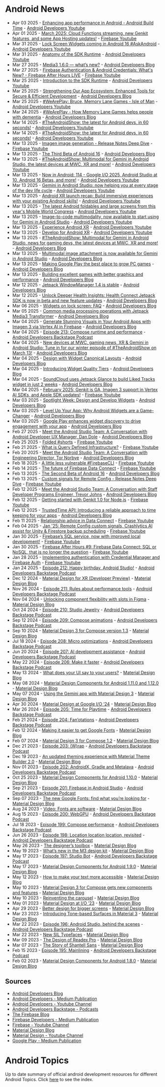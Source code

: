 # Android News

<!-- NEWS:START -->
- Apr 03 2025 - [Enhancing app performance in Android - Android Build Time](https://www.youtube.com/watch?v=8zgNN0Z44TE) - [Android Developers Youtube](https://www.youtube.com/c/AndroidDevelopers)
- Apr 01 2025 - [March 2025: Cloud Functions streaming, new Genkit features, and some App Hosting updates!](https://www.youtube.com/watch?v=IwRibrwKwhw) - [Firebase Youtube](https://www.youtube.com/user/Firebase)
- Mar 31 2025 - [Lock Screen Widgets coming in Android 16 #AskAndroid](https://www.youtube.com/watch?v=sQjzn4N7QF4) - [Android Developers Youtube](https://www.youtube.com/c/AndroidDevelopers)
- Mar 31 2025 - [Anatomy of the SDK Runtime](https://www.youtube.com/watch?v=a7BMBZE1Nbc) - [Android Developers Youtube](https://www.youtube.com/c/AndroidDevelopers)
- Mar 27 2025 - [Media3 1.6.0 — what’s new?](http://android-developers.googleblog.com/2025/03/media3-1-6-0-is-now-available.html) - [Android Developers Blog](https://android-developers.googleblog.com/)
- Mar 27 2025 - [Firebase Authentication & Android Credentials: What's New? - Firebase After Hours LIVE](https://www.youtube.com/watch?v=PXSsngfc7iE) - [Firebase Youtube](https://www.youtube.com/user/Firebase)
- Mar 25 2025 - [Introduction to the SDK Runtime](https://www.youtube.com/watch?v=ta3QdhHHJwU) - [Android Developers Youtube](https://www.youtube.com/c/AndroidDevelopers)
- Mar 25 2025 - [Strengthening Our App Ecosystem: Enhanced Tools for Secure & Efficient Development](http://android-developers.googleblog.com/2025/03/keeping-google-play-safe.html) - [Android Developers Blog](https://android-developers.googleblog.com/)
- Mar 25 2025 - [#WeArePlay: Bruce, Memory Lane Games  - Isle of Man](https://www.youtube.com/watch?v=oBDJH8h7FYs) - [Android Developers Youtube](https://www.youtube.com/c/AndroidDevelopers)
- Mar 24 2025 - [#WeArePlay - How Memory Lane Games helps people with dementia](http://android-developers.googleblog.com/2025/03/weareplay-how-memory-lane-games-helps-people-with-dementia.html) - [Android Developers Blog](https://android-developers.googleblog.com/)
- Mar 14 2025 - [#TheAndroidShow: the latest for Android devs, in 60 seconds!](https://www.youtube.com/watch?v=Uw3XDYHKu-Y) - [Android Developers Youtube](https://www.youtube.com/c/AndroidDevelopers)
- Mar 14 2025 - [#TheAndroidShow: the latest for Android devs, in 60 seconds!](https://www.youtube.com/watch?v=qRS6j6IQZhU) - [Android Developers Youtube](https://www.youtube.com/c/AndroidDevelopers)
- Mar 13 2025 - [Imagen image generation - Release Notes Deep Dive](https://www.youtube.com/watch?v=zaADQ7oqV4Q) - [Firebase Youtube](https://www.youtube.com/user/Firebase)
- Mar 13 2025 - [The Third Beta of Android 16](http://android-developers.googleblog.com/2025/03/the-third-beta-of-android-16.html) - [Android Developers Blog](https://android-developers.googleblog.com/)
- Mar 13 2025 - [#TheAndroidShow: Multimodal for Gemini in Android Studio, the latest devices at MWC, XR and more!](https://www.youtube.com/watch?v=-Drt3YeIMuc) - [Android Developers Youtube](https://www.youtube.com/c/AndroidDevelopers)
- Mar 13 2025 - [Now in Android: 114 - Google I/O 2025, Android Studio at 10, Android 16 Betas, and more!](https://www.youtube.com/watch?v=i4cAnqEqBng) - [Android Developers Youtube](https://www.youtube.com/c/AndroidDevelopers)
- Mar 13 2025 - [Gemini in Android Studio: now helping you at every stage of the dev life cycle](https://www.youtube.com/watch?v=zGK1vIX87vw) - [Android Developers Youtube](https://www.youtube.com/c/AndroidDevelopers)
- Mar 13 2025 - [Android XR launch recap: Build immersive experiences with your existing Android skills!](https://www.youtube.com/watch?v=AkKjMtBYwDA) - [Android Developers Youtube](https://www.youtube.com/c/AndroidDevelopers)
- Mar 13 2025 - [The latest Android foldables and large screens from this year's Mobile World Congress](https://www.youtube.com/watch?v=KqkUQpsQ2QA) - [Android Developers Youtube](https://www.youtube.com/c/AndroidDevelopers)
- Mar 13 2025 - [Image-to-code multimodality, now available to start using for Gemini in Android Studio](https://www.youtube.com/watch?v=f_6mtRWJzuc) - [Android Developers Youtube](https://www.youtube.com/c/AndroidDevelopers)
- Mar 13 2025 - [Experience Android XR](https://www.youtube.com/watch?v=yMEXzd0Um14) - [Android Developers Youtube](https://www.youtube.com/c/AndroidDevelopers)
- Mar 13 2025 - [Develop for Android XR](https://www.youtube.com/watch?v=goJDzfwQFkk) - [Android Developers Youtube](https://www.youtube.com/c/AndroidDevelopers)
- Mar 13 2025 - [#TheAndroidShow: Multimodal for Gemini in Android Studio, news for gaming devs, the latest devices at MWC, XR and more!](http://android-developers.googleblog.com/2025/03/winter-episode-theandroidshow.html) - [Android Developers Blog](https://android-developers.googleblog.com/)
- Mar 13 2025 - [Multimodal image attachment is now available for Gemini in Android Studio](http://android-developers.googleblog.com/2025/03/multimodal-image-attachment-now-available-gemini-android-studio.html) - [Android Developers Blog](https://android-developers.googleblog.com/)
- Mar 13 2025 - [Making Google Play the best place to grow PC games](http://android-developers.googleblog.com/2025/03/making-google-play-best-place-to-grow-pc-games.html) - [Android Developers Blog](https://android-developers.googleblog.com/)
- Mar 13 2025 - [Building excellent games with better graphics and performance](http://android-developers.googleblog.com/2025/03/building-excellent-games-with-better-graphics-and-performance.html) - [Android Developers Blog](https://android-developers.googleblog.com/)
- Mar 12 2025 - [Jetpack WindowManager 1.4 is stable](http://android-developers.googleblog.com/2025/03/jetpack-windowmanager-14-is-stable.html) - [Android Developers Blog](https://android-developers.googleblog.com/)
- Mar 12 2025 - [Unlock Deeper Health Insights: Health Connect Jetpack SDK is now in beta and new feature updates](http://android-developers.googleblog.com/2025/03/health-connect-jetpack-sdk-now-in-beta.html) - [Android Developers Blog](https://android-developers.googleblog.com/)
- Mar 06 2025 - [Widgets on lock screen: FAQ](http://android-developers.googleblog.com/2025/03/widgets-on-lock-screen-faq.html) - [Android Developers Blog](https://android-developers.googleblog.com/)
- Mar 05 2025 - [Common media processing operations with Jetpack Media3 Transformer](http://android-developers.googleblog.com/2025/03/media-processing-performance-jetpack-media3-transformer.html) - [Android Developers Blog](https://android-developers.googleblog.com/)
- Mar 04 2025 - [Generate Stunning Visuals in Your Android Apps with Imagen 3 via Vertex AI in Firebase](http://android-developers.googleblog.com/2025/03/imagen3-via-vertex-ai-in-firebase.html) - [Android Developers Blog](https://android-developers.googleblog.com/)
- Mar 04 2025 - [Episode 213: Compose runtime and performance](http://adbackstage.libsyn.com/episode-213-compose-runtime-and-performance) - [Android Developers Backstage Podcast](https://adbackstage.libsyn.com/)
- Mar 04 2025 - [New devices at MWC, gaming news, XR & Gemini in Android Studio: Tune in for our winter episode of #TheAndroidShow on March 13!](http://android-developers.googleblog.com/2025/03/theandroidshow-winter-teaser.html) - [Android Developers Blog](https://android-developers.googleblog.com/)
- Mar 04 2025 - [Design with Widget Canonical Layouts](http://android-developers.googleblog.com/2025/03/design-with-widget-canonical-layouts.html) - [Android Developers Blog](https://android-developers.googleblog.com/)
- Mar 04 2025 - [Introducing Widget Quality Tiers](http://android-developers.googleblog.com/2025/03/introducing-widget-quality-tiers.html) - [Android Developers Blog](https://android-developers.googleblog.com/)
- Mar 04 2025 - [SoundCloud uses Jetpack Glance to build Liked Tracks widget in just 2 weeks](http://android-developers.googleblog.com/2025/02/soundcloud-uses-jetpack-glance-to-build-liked-tracks-widget-in-just-2-weeks.html) - [Android Developers Blog](https://android-developers.googleblog.com/)
- Mar 04 2025 - [February 2025: Genkit is GA, Imagen 3 support in Vertex AI SDKs, and Apple SDK updates!](https://www.youtube.com/watch?v=YUgXJkNqH9Q) - [Firebase Youtube](https://www.youtube.com/user/Firebase)
- Mar 03 2025 - [Spotlight Week: Design and Develop Widgets](http://android-developers.googleblog.com/2025/03/spotlight-week-widgets.html) - [Android Developers Blog](https://android-developers.googleblog.com/)
- Mar 03 2025 - [Level Up Your App: Why Android Widgets are a Game-Changer](http://android-developers.googleblog.com/2025/03/level-up-your-app-why-android-widgets.html) - [Android Developers Blog](https://android-developers.googleblog.com/)
- Mar 03 2025 - [Google Play enhances widget discovery to drive engagement with your app](http://android-developers.googleblog.com/2025/03/google-play-enhances-widget-discovery.html) - [Android Developers Blog](https://android-developers.googleblog.com/)
- Feb 27 2025 - [Meet the Android Studio Team: A Conversation with Android Developer UX Manager, Dan Dole](http://android-developers.googleblog.com/2025/02/meet-android-studio-team-dan-dole.html) - [Android Developers Blog](https://android-developers.googleblog.com/)
- Feb 25 2025 - [Folded #shorts](https://www.youtube.com/watch?v=fIRh1BHN-W0) - [Firebase Youtube](https://www.youtube.com/user/Firebase)
- Feb 21 2025 - [What is Query Defined  Infrastructure?](https://www.youtube.com/watch?v=hbGdEVceWCo) - [Firebase Youtube](https://www.youtube.com/user/Firebase)
- Feb 20 2025 - [Meet the Android Studio Team: A Conversation with Engineering Director, Tor Norbye](http://android-developers.googleblog.com/2025/02/meet-android-studio-team-tor-norbye.html) - [Android Developers Blog](https://android-developers.googleblog.com/)
- Feb 18 2025 - [A little less vulnerable #FirebaseCLI](https://www.youtube.com/watch?v=gn3b8pArhuA) - [Firebase Youtube](https://www.youtube.com/user/Firebase)
- Feb 14 2025 - [The future of Firebase Data Connect](https://www.youtube.com/watch?v=1vz0ubezT7Q) - [Firebase Youtube](https://www.youtube.com/user/Firebase)
- Feb 13 2025 - [The Second Beta of Android 16](http://android-developers.googleblog.com/2025/02/second-beta-android16.html) - [Android Developers Blog](https://android-developers.googleblog.com/)
- Feb 13 2025 - [Custom signals for Remote Config - Release Notes Deep Dive](https://www.youtube.com/watch?v=8InZoAqOZGY) - [Firebase Youtube](https://www.youtube.com/user/Firebase)
- Feb 12 2025 - [Meet the Android Studio Team: A Conversation with Staff Developer Programs Engineer, Trevor Johns](http://android-developers.googleblog.com/2025/02/meet-android-studio-team-trevor-johns.html) - [Android Developers Blog](https://android-developers.googleblog.com/)
- Feb 12 2025 - [Getting started with Genkit 1.0 for Node.js](https://www.youtube.com/watch?v=3p1P5grjXIQ) - [Firebase Youtube](https://www.youtube.com/user/Firebase)
- Feb 12 2025 - [TrustedTime API: Introducing a reliable approach to time keeping for your apps](http://android-developers.googleblog.com/2025/02/trustedtime-api-introducing-reliable-approach-to-time-keeping-for-apps.html) - [Android Developers Blog](https://android-developers.googleblog.com/)
- Feb 11 2025 - [Relationship advice in Data Connect](https://www.youtube.com/watch?v=GC-WsYsYBi0) - [Firebase Youtube](https://www.youtube.com/user/Firebase)
- Feb 04 2025 - [Jan '25: Remote Config custom signals, Crashlytics AI assist for Unity & Firestore backup scheduling](https://www.youtube.com/watch?v=Ss1BmbJ_oKk) - [Firebase Youtube](https://www.youtube.com/user/Firebase)
- Jan 30 2025 - [Firebase’s SQL service, now with improved local development!](https://www.youtube.com/watch?v=IETSzcNhcmk) - [Firebase Youtube](https://www.youtube.com/user/Firebase)
- Jan 30 2025 - [Firebase After Hours #9: Firebase Data Connect: SQL or NoSQL, that is no longer the question](https://www.youtube.com/watch?v=DgqJMpc0uh4) - [Firebase Youtube](https://www.youtube.com/user/Firebase)
- Jan 28 2025 - [Implementing authentication with Credential Manager and Firebase Auth](https://www.youtube.com/watch?v=ELB0W7f_Ib4) - [Firebase Youtube](https://www.youtube.com/user/Firebase)
- Jan 24 2025 - [Episode 212: Happy birthday, Android Studio!](http://adbackstage.libsyn.com/episode-212-happy-birthday-android-studio) - [Android Developers Backstage Podcast](https://adbackstage.libsyn.com/)
- Dec 12 2024 - [Material Design for XR (Developer Preview)](https://material.io/blog/material-design-xr-dev-preview) - [Material Design Blog](https://material.io/blog)
- Nov 26 2024 - [Episode 211: Rules about performance tools](http://adbackstage.libsyn.com/episode-211-rules-about-performance-tools) - [Android Developers Backstage Podcast](https://adbackstage.libsyn.com/)
- Nov 04 2024 - [Unlocking component flexibility with slots in Figma](https://material.io/blog/material-3-slot-components-figma) - [Material Design Blog](https://material.io/blog)
- Oct 24 2024 - [Episode 210: Studio Jewelry](http://adbackstage.libsyn.com/episode-210-studio-jewelry) - [Android Developers Backstage Podcast](https://adbackstage.libsyn.com/)
- Sep 12 2024 - [Episode 209: Compose animations](http://adbackstage.libsyn.com/episode-209-compose-animations) - [Android Developers Backstage Podcast](https://adbackstage.libsyn.com/)
- Sep 10 2024 - [Material Design 3 for Compose version 1.3](https://material.io/blog/material-3-compose-1-3) - [Material Design Blog](https://material.io/blog)
- Jul 18 2024 - [Episode 208: Micro optimizations](http://adbackstage.libsyn.com/episode-208-micro-optimizations) - [Android Developers Backstage Podcast](https://adbackstage.libsyn.com/)
- Jun 20 2024 - [Episode 207: AI development assistance](http://adbackstage.libsyn.com/episode-207-ai-development-assistance) - [Android Developers Backstage Podcast](https://adbackstage.libsyn.com/)
- May 22 2024 - [Episode 206: Make it faster](http://adbackstage.libsyn.com/episode-206-make-it-faster) - [Android Developers Backstage Podcast](https://adbackstage.libsyn.com/)
- May 13 2024 - [What does your UI say to your users?](https://material.io/blog/testing-material-3) - [Material Design Blog](https://material.io/blog)
- May 08 2024 - [Material Design Components for Android 1.11.0 and 1.12.0](https://material.io/blog/android-stable-release-1-12-0) - [Material Design Blog](https://material.io/blog)
- May 07 2024 - [Using the Gemini app with Material Design 3](https://material.io/blog/how-to-gemini-app-compose-material-design-3) - [Material Design Blog](https://material.io/blog)
- Apr 30 2024 - [Material Design at Google I/O ‘24](https://material.io/blog/google-io-2024) - [Material Design Blog](https://material.io/blog)
- Mar 26 2024 - [Episode 205: Time for Playtime](http://adbackstage.libsyn.com/episode-205-time-for-playtime) - [Android Developers Backstage Podcast](https://adbackstage.libsyn.com/)
- Feb 21 2024 - [Episode 204: Fan’otations](http://adbackstage.libsyn.com/episode-204-fanotations) - [Android Developers Backstage Podcast](https://adbackstage.libsyn.com/)
- Feb 12 2024 - [Making it easier to get Google Fonts](https://material.io/blog/get-google-fonts-update) - [Material Design Blog](https://material.io/blog)
- Feb 07 2024 - [Material Design 3 for Compose 1.2](https://material.io/blog/material-3-compose-1-2) - [Material Design Blog](https://material.io/blog)
- Dec 21 2023 - [Episode 203: (W)rap](http://adbackstage.libsyn.com/episode-203-wrap) - [Android Developers Backstage Podcast](https://adbackstage.libsyn.com/)
- Dec 19 2023 - [An updated theming experience with Material Theme Builder 2.0](https://material.io/blog/material-theme-builder-2-color-match) - [Material Design Blog](https://material.io/blog)
- Nov 01 2023 - [Episode 202: AndroidX, Gradle and Metalava](http://adbackstage.libsyn.com/episode-202-androidx-gradle-and-metalava) - [Android Developers Backstage Podcast](https://adbackstage.libsyn.com/)
- Oct 25 2023 - [Material Design Components for Android 1.10.0](https://material.io/blog/android-stable-release-1-10-0) - [Material Design Blog](https://material.io/blog)
- Sep 21 2023 - [Episode 201: Firebase in Android Studio](http://adbackstage.libsyn.com/episode-201-firebase-in-android-studio) - [Android Developers Backstage Podcast](https://adbackstage.libsyn.com/)
- Sep 07 2023 - [The new Google Fonts: find what you’re looking for](https://material.io/blog/2023-google-fonts-redesign) - [Material Design Blog](https://material.io/blog)
- Aug 24 2023 - [Video: Fonts are software](https://material.io/blog/fonts-are-software-video) - [Material Design Blog](https://material.io/blog)
- Aug 15 2023 - [Episode 200: WebGPU](http://adbackstage.libsyn.com/episode-200-webgpu) - [Android Developers Backstage Podcast](https://adbackstage.libsyn.com/)
- Jul 18 2023 - [Episode 199: Compose performance](http://adbackstage.libsyn.com/episode-199-compose-performance) - [Android Developers Backstage Podcast](https://adbackstage.libsyn.com/)
- Jun 26 2023 - [Episode 198: Location location location, revisited](http://adbackstage.libsyn.com/episode-198-location-location-location-revisited) - [Android Developers Backstage Podcast](https://adbackstage.libsyn.com/)
- May 26 2023 - [The designer’s toolbox](https://material.io/blog/designer-toolbox-figma-android-studio-relay) - [Material Design Blog](https://material.io/blog)
- May 19 2023 - [What’s new in the M3 design kit](https://material.io/blog/whats-new-design-kit) - [Material Design Blog](https://material.io/blog)
- May 17 2023 - [Episode 197: Studio Bot](http://adbackstage.libsyn.com/episode-197-studio-bot) - [Android Developers Backstage Podcast](https://adbackstage.libsyn.com/)
- May 17 2023 - [Material Design Components for Android 1.9.0](https://material.io/blog/android-stable-release-1-9-0) - [Material Design Blog](https://material.io/blog)
- May 12 2023 - [How to make your text more accessible](https://material.io/blog/how-to-make-text-more-accessible) - [Material Design Blog](https://material.io/blog)
- May 10 2023 - [Material Design 3 for Compose gets new components and features](https://material.io/blog/material-3-compose-1-1) - [Material Design Blog](https://material.io/blog)
- May 10 2023 - [Reinventing the carousel](https://material.io/blog/material-3-carousel-research-design) - [Material Design Blog](https://material.io/blog)
- May 01 2023 - [Material Design at I/O ‘23](https://material.io/blog/material-google-io23) - [Material Design Blog](https://material.io/blog)
- Apr 29 2023 - [Better design for bigger screens](https://material.io/blog/material-you-large-screens) - [Material Design Blog](https://material.io/blog)
- Mar 23 2023 - [Introducing Tone-based Surfaces in Material 3](https://material.io/blog/tone-based-surface-color-m3) - [Material Design Blog](https://material.io/blog)
- Mar 22 2023 - [Episode 196: Android Studio, behind the scenes](http://adbackstage.libsyn.com/episode-196-android-studio-behind-the-scenes) - [Android Developers Backstage Podcast](https://adbackstage.libsyn.com/)
- Mar 22 2023 - [New SIL Typefaces](https://material.io/blog/sil-typefaces) - [Material Design Blog](https://material.io/blog)
- Mar 09 2023 - [The Design of Readex Pro](https://material.io/blog/readex-pro-legibility-arabic-type-design) - [Material Design Blog](https://material.io/blog)
- Mar 07 2023 - [The Story of Shantell Sans](https://material.io/blog/shantell-martin-variable-font) - [Material Design Blog](https://material.io/blog)
- Feb 15 2023 - [Episode 195: Mainlining](http://adbackstage.libsyn.com/episode-195-mainlining) - [Android Developers Backstage Podcast](https://adbackstage.libsyn.com/)
- Feb 02 2023 - [Material Design Components for Android 1.8.0](https://material.io/blog/android-stable-release-1-8-0) - [Material Design Blog](https://material.io/blog)<!-- NEWS:END -->

## Sources

* [Android Developers Blog](https://android-developers.googleblog.com/)
* [Android Developers - Medium Publication](https://medium.com/androiddevelopers)
* [Android Developers - Youtube Channel](https://www.youtube.com/c/AndroidDevelopers)
* [Android Developers Backstage - Podcasts](https://adbackstage.libsyn.com/)
* [The Firebase Blog](https://firebase.googleblog.com/)
* [Firebase Developers - Medium Publication](https://medium.com/firebase-developers)
* [Firebase - Youtube Channel](https://www.youtube.com/user/Firebase)
* [Material Design Blog](https://material.io/blog)
* [Material Design - Youtube Channel](https://www.youtube.com/c/MaterialDesign)
* [Google Play - Medium Publication](https://medium.com/googleplaydev)

# Android Topics
Up to date summary of official android development resources for different Android Topics. Click [here](https://androidtopicsindex.dipien.com/) to see the index.

